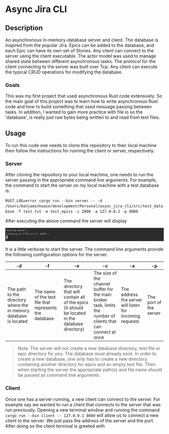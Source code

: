# Async Jira CLI
## Description
An asynchronous in-memory-database server and client. The database is inspired from the popular Jira. Epics can be added to the database, and each Epic can have its own set of Stories.
Any client can connect to the server using the client executable. The actor model was used to manage shared state between different asynchronous tasks. The protocol for the client connecting to
the server was built over Tcp. Any client can execute the typical CRUD operations for modifying the database.

### Goals
This was my first project that used asynchronous Rust code extensively. So the main goal of this project was to learn how to write asynchronous Rust code and how to build something that used message passing between tasks. In addition, I wanted to gain more practice with file io
so the 'database', is really just raw bytes being written to and read from text files.

## Usage
To run this code one needs to clone this repository to their local machine then follow the instructions for running the client or server, respectively.

### Server
After cloning the repository to your local machine, one needs to run the server passing in the appropriate command line arguments. For example, the command to start the server on my local machine with a test database is: 

`RUST_LOG=error cargo run --bin server -- -d /Users/benjaminhaase/development/Personal/async_jira_cli/src/test_database -f test.txt -e test_epics -c 1000 -a 127.0.0.1 -p 8080`

After executing the above command the server will display

![](server.png)

It is a little verbose to start the server. The command line arguments provide the following configuration options for the server.

| -d | -f | -e | -c | -a | -p |
| --- | --- | --- | --- | --- | --- |
| The path to the directory where the in memory database is located | The name of the text file that represents the database | The directory that will contain all of the epics (it should be located in the database directory) | The size of the channel buffer for the main broker task, limits the number of clients that can connect at once | The address the server will listen for incoming requests | The port of the server |

> Note: The server will not create a new database directory, text file or epic directory for you. The database must already exist. In order to create a new database, one only has to create a new directory containing another directory for epics and an empty text file. Then when starting the server the appropriate path(s) and file name should be passed as command line arguments.

### Client
Once one has a server running, a new client can connect to the server. For example say we wanted to run a client that connects to the server that was run previously. Opening a new terminal window and running the command `cargo run --bin client -- 127.0.0.1 8080` will allow us to connect a new client to the server. We just pass the address of the server and the port. After doing so the client terminal is greeted with





